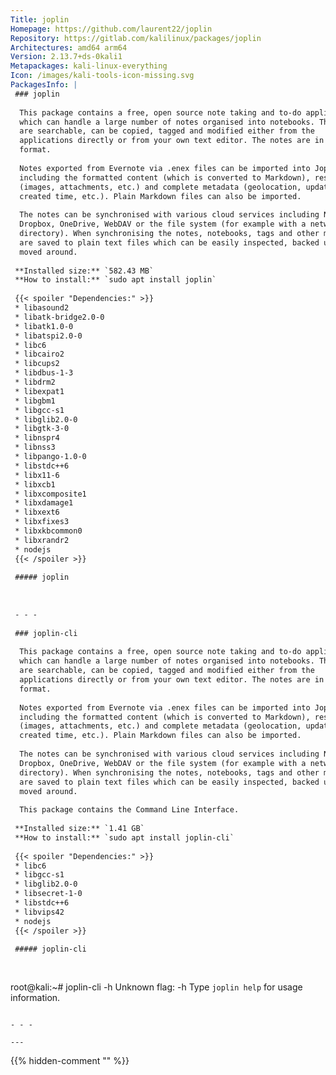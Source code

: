 ```yaml
---
Title: joplin
Homepage: https://github.com/laurent22/joplin
Repository: https://gitlab.com/kalilinux/packages/joplin
Architectures: amd64 arm64
Version: 2.13.7+ds-0kali1
Metapackages: kali-linux-everything 
Icon: /images/kali-tools-icon-missing.svg
PackagesInfo: |
 ### joplin
 
  This package contains a free, open source note taking and to-do application,
  which can handle a large number of notes organised into notebooks. The notes
  are searchable, can be copied, tagged and modified either from the
  applications directly or from your own text editor. The notes are in Markdown
  format.
   
  Notes exported from Evernote via .enex files can be imported into Joplin,
  including the formatted content (which is converted to Markdown), resources
  (images, attachments, etc.) and complete metadata (geolocation, updated time,
  created time, etc.). Plain Markdown files can also be imported.
   
  The notes can be synchronised with various cloud services including Nextcloud,
  Dropbox, OneDrive, WebDAV or the file system (for example with a network
  directory). When synchronising the notes, notebooks, tags and other metadata
  are saved to plain text files which can be easily inspected, backed up and
  moved around.
 
 **Installed size:** `582.43 MB`  
 **How to install:** `sudo apt install joplin`  
 
 {{< spoiler "Dependencies:" >}}
 * libasound2 
 * libatk-bridge2.0-0 
 * libatk1.0-0 
 * libatspi2.0-0 
 * libc6 
 * libcairo2 
 * libcups2 
 * libdbus-1-3 
 * libdrm2 
 * libexpat1 
 * libgbm1 
 * libgcc-s1 
 * libglib2.0-0 
 * libgtk-3-0 
 * libnspr4 
 * libnss3 
 * libpango-1.0-0 
 * libstdc++6 
 * libx11-6 
 * libxcb1 
 * libxcomposite1 
 * libxdamage1 
 * libxext6
 * libxfixes3
 * libxkbcommon0 
 * libxrandr2
 * nodejs
 {{< /spoiler >}}
 
 ##### joplin
 
 
 
 - - -
 
 ### joplin-cli
 
  This package contains a free, open source note taking and to-do application,
  which can handle a large number of notes organised into notebooks. The notes
  are searchable, can be copied, tagged and modified either from the
  applications directly or from your own text editor. The notes are in Markdown
  format.
   
  Notes exported from Evernote via .enex files can be imported into Joplin,
  including the formatted content (which is converted to Markdown), resources
  (images, attachments, etc.) and complete metadata (geolocation, updated time,
  created time, etc.). Plain Markdown files can also be imported.
   
  The notes can be synchronised with various cloud services including Nextcloud,
  Dropbox, OneDrive, WebDAV or the file system (for example with a network
  directory). When synchronising the notes, notebooks, tags and other metadata
  are saved to plain text files which can be easily inspected, backed up and
  moved around.
   
  This package contains the Command Line Interface.
 
 **Installed size:** `1.41 GB`  
 **How to install:** `sudo apt install joplin-cli`  
 
 {{< spoiler "Dependencies:" >}}
 * libc6 
 * libgcc-s1 
 * libglib2.0-0 
 * libsecret-1-0 
 * libstdc++6 
 * libvips42 
 * nodejs
 {{< /spoiler >}}
 
 ##### joplin-cli
 
 
 ```
 root@kali:~# joplin-cli -h
 Unknown flag: -h
 Type `joplin help` for usage information.
 ```
 
 - - -
 
---
```

{{% hidden-comment "<!--Do not edit anything above this line-->" %}}
